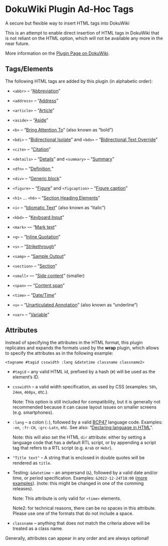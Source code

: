 # DokuWiki Plugin Ad-Hoc Tags
A secure but flexible way to insert HTML tags into DokuWiki

This is an attempt to enable direct insertion of HTML tags in DokuWiki that is not reliant on the HTML option, which will not be available any more in the near future.

More information on the [Plugin Page on DokuWiki](https://www.dokuwiki.org/plugin:adhoctags).

## Tags/Elements

The following HTML tags are added by this plugin (in alphabetic order):

- `<abbr>` – “[Abbreviation](https://developer.mozilla.org/en-US/docs/Web/HTML/Element/abbr)”

- `<address>` – “[Address](https://developer.mozilla.org/en-US/docs/Web/HTML/Element/address)”

- `<article>` – “[Article](https://developer.mozilla.org/en-US/docs/Web/HTML/Element/article)”

- `<aside>` – “[Aside](https://developer.mozilla.org/en-US/docs/Web/HTML/Element/aside)”

- `<b>` – “[Bring Attention To](https://developer.mozilla.org/en-US/docs/Web/HTML/Element/b)” (also known as “bold”)

- `<bdi>` – “[Bidirectional Isolate](https://developer.mozilla.org/en-US/docs/Web/HTML/Element/bdi)” and `<bdo>` – “[Bidirectional Text Override](https://developer.mozilla.org/en-US/docs/Web/HTML/Element/bdo)” 

- `<cite>` – “[Citation](https://developer.mozilla.org/en-US/docs/Web/HTML/Element/cite)”

- `<details>` – “[Details](https://developer.mozilla.org/en-US/docs/Web/HTML/Element/details)” and `<summary>` – “[Summary](https://developer.mozilla.org/en-US/docs/Web/HTML/Element/summary)”

- `<dfn>` – “[Definition ](https://developer.mozilla.org/en-US/docs/Web/HTML/Element/dfn)”

- `<div>` – “[Generic block](https://developer.mozilla.org/en-US/docs/Web/HTML/Element/div)”

- `<figure>` – “[Figure](https://developer.mozilla.org/en-US/docs/Web/HTML/Element/figure)” and `<figcaption>` – “[Figure caption](https://developer.mozilla.org/en-US/docs/Web/HTML/Element/figcaption)”

- `<h1>` … `<h6>` – “[Section Heading Elements](https://developer.mozilla.org/en-US/docs/Web/HTML/Element/Heading_Elements)”

- `<i>` – “[Idiomatic Text](https://developer.mozilla.org/en-US/docs/Web/HTML/Element/i)” (also known as “italic”)

- `<kbd>` – “[Keyboard Input](https://developer.mozilla.org/en-US/docs/Web/HTML/Element/kbd)”

- `<mark>` — “[Mark text](https://developer.mozilla.org/en-US/docs/Web/HTML/Element/mark)”

- `<q>` – “[Inline Quotation](https://developer.mozilla.org/en-US/docs/Web/HTML/Element/q)”

- `<s>` – “[Strikethrough](https://developer.mozilla.org/en-US/docs/Web/HTML/Element/s)”

- `<samp>` – “[Sample Output](https://developer.mozilla.org/en-US/docs/Web/HTML/Element/samp)”

- `<section>` – “[Section](https://developer.mozilla.org/en-US/docs/Web/HTML/Element/section)”

- `<small>` — “[Side content](https://developer.mozilla.org/en-US/docs/Web/HTML/Element/small)” (smaller)

- `<span>` — “[Content span](https://developer.mozilla.org/en-US/docs/Web/HTML/Element/span)”

- `<time>` – “[Date/Time](https://developer.mozilla.org/en-US/docs/Web/HTML/Element/time)”

- `<u>` – “[Unarticulated Annotation](https://developer.mozilla.org/en-US/docs/Web/HTML/Element/u)” (also known as “underline”)

- `<var>` – “[Variable](https://developer.mozilla.org/en-US/docs/Web/HTML/Element/var)”

## Attributes

Instead of specifying the attributes in the HTML format, this plugin replicates and expands the formats used by the **wrap** plugin, which allows to specify the attributes as in the following example:

`<tagname #tagid csswidth :lang &datetime classname classname2>`

- `#tagid` – any valid HTML id, prefixed by a hash (`#`) will be used as the element’s ID.

- `csswidth` – a valid width specification, as used by CSS (examples: `50%`, `24em`, `460px`, etc.).

  Note: This option is still included for compatibility, but it is generally not recommended because it can cause layout issues on smaller screens (e.g. smartphones).

- `:lang` – a colon (`:`), followed by a valid [BCP47](https://www.rfc-editor.org/info/bcp47) language code. Examples: `:en`, `:fr-CH`, `:grc-Latn`, etc. See also: “[Declaring language in HTML](https://www.w3.org/International/questions/qa-html-language-declarations)”.

  Note: this will also set the HTML `dir` attribute: either by setting a language code that has a default RTL script, or by appending a script tag that refers to a RTL script (e.g. `Arab` or `Hebr`).
  
- `"Title text"` – A string that is enclosed in double quotes will be rendered as `title`.
  
- Testing: `&datetime` – an ampersand (`&`), followed by a valid date and/or time, or period specification. Examples: `&2022-12-24T18:00` ([more examples](https://www.w3schools.com/Tags/att_time_datetime.asp)). (note: this might be changed in one of the comming releases).

  Note: This attribute is only valid for `<time>` elements.

  Note2: for technical reasons, there can be no spaces in this attribute. Please use one of the formats that do not include a space.
  
- `classname` – anything that does not match the criteria above will be treated as a class name.

Generally, attributes can appear in any order and are always optional!

